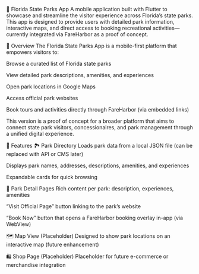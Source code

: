 🌴 Florida State Parks App
A mobile application built with Flutter to showcase and streamline the visitor experience across Florida’s state parks. This app is designed to provide users with detailed park information, interactive maps, and direct access to booking recreational activities—currently integrated via FareHarbor as a proof of concept.

📱 Overview
The Florida State Parks App is a mobile-first platform that empowers visitors to:

Browse a curated list of Florida state parks

View detailed park descriptions, amenities, and experiences

Open park locations in Google Maps

Access official park websites

Book tours and activities directly through FareHarbor (via embedded links)

This version is a proof of concept for a broader platform that aims to connect state park visitors, concessionaires, and park management through a unified digital experience.

🚀 Features
🏞 Park Directory
Loads park data from a local JSON file (can be replaced with API or CMS later)

Displays park names, addresses, descriptions, amenities, and experiences

Expandable cards for quick browsing

📍 Park Detail Pages
Rich content per park: description, experiences, amenities

“Visit Official Page” button linking to the park’s website

“Book Now” button that opens a FareHarbor booking overlay in-app (via WebView)

🗺 Map View (Placeholder)
Designed to show park locations on an interactive map (future enhancement)

🛍 Shop Page (Placeholder)
Placeholder for future e-commerce or merchandise integration
